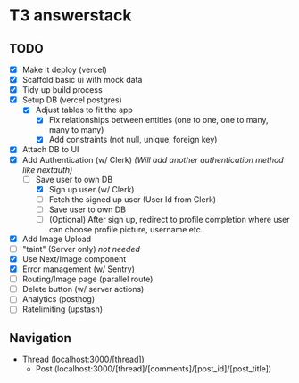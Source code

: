 # T3 answerstack

## TODO

- [x] Make it deploy (vercel)
- [x] Scaffold basic ui with mock data
- [x] Tidy up build process
- [x] Setup DB (vercel postgres)
  - [x] Adjust tables to fit the app
    - [x] Fix relationships between entities (one to one, one to many, many to many)
    - [x] Add constraints (not null, unique, foreign key)
- [x] Attach DB to UI
- [x] Add Authentication (w/ Clerk) _(Will add another authentication method like nextauth)_
  - [ ] Save user to own DB
    - [x] Sign up user (w/ Clerk)
    - [ ] Fetch the signed up user (User Id from Clerk)
    - [ ] Save user to own DB
    - [ ] (Optional) After sign up, redirect to profile completion where user can choose profile picture, username etc.
- [x] Add Image Upload
- [ ] "taint" (Server only) _not needed_
- [x] Use Next/Image component
- [x] Error management (w/ Sentry)
- [ ] Routing/Image page (parallel route)
- [ ] Delete button (w/ server actions)
- [ ] Analytics (posthog)
- [ ] Ratelimiting (upstash)

## Navigation

- Thread (localhost:3000/[thread])
  - Post (localhost:3000/[thread]/[comments]/[post_id]/[post_title])
